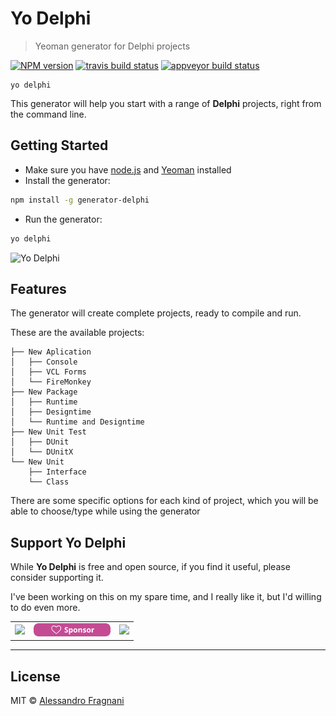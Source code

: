 # Yo Delphi
> Yeoman generator for Delphi projects

[![NPM version](https://badge.fury.io/js/generator-delphi.svg)](https://npmjs.org/package/generator-delphi)
[![travis build status](https://travis-ci.org/alefragnani/delphi-generator-delphi.svg?branch=master)](https://travis-ci.org/alefragnani/delphi-generator-delphi)
[![appveyor build status](https://ci.appveyor.com/api/projects/status/h3n8cjd03eyr4529/branch/master?svg=true)](https://ci.appveyor.com/project/alefragnani/delphi-generator-delphi)

```
yo delphi
```

This generator will help you start with a range of **Delphi** projects, right from the command line.

## Getting Started

* Make sure you have [node.js](https://nodejs.org/) and [Yeoman](http://yeoman.io) installed
* Install the generator: 
```bash
npm install -g generator-delphi
```
* Run the generator: 
```bash
yo delphi
```

![Yo Delphi](images/generator-delphi-start.png)

## Features

The generator will create complete projects, ready to compile and run.

These are the available projects:

```
├── New Aplication
│   ├── Console
│   ├── VCL Forms
│   └── FireMonkey
├── New Package
│   ├── Runtime
│   ├── Designtime
│   └── Runtime and Designtime
├── New Unit Test
│   ├── DUnit
│   └── DUnitX
└── New Unit
    ├── Interface
    └── Class
```

There are some specific options for each kind of project, which you will be able to choose/type while using the generator

## Support Yo Delphi

While **Yo Delphi** is free and open source, if you find it useful, please consider supporting it.

I've been working on this on my spare time, and I really like it, but I'd willing to do even more.

<table align="center" width="60%" border="0">
  <tr>
    <td>
      <a title="Paypal" href="https://www.paypal.com/cgi-bin/webscr?cmd=_donations&business=EP57F3B6FXKTU&lc=US&item_name=Alessandro%20Fragnani&item_number=delphi&currency_code=USD&bn=PP%2dDonationsBF%3abtn_donate_SM%2egif%3aNonHosted"><img src="https://www.paypalobjects.com/en_US/i/btn/btn_donate_SM.gif"/></a>
    </td>
    <td>
      <a title="GitHub Sponsors" href="https://github.com/sponsors/alefragnani"><img src="https://raw.githubusercontent.com/alefragnani/oss-resources/master/images/button-become-a-sponsor-rounded-small.png"/></a>
    </td>
    <td>
      <a title="Patreon" href="https://www.patreon.com/alefragnani"><img src="images/become-a-patron-rounded.png"/></a>
    </td>
  </tr>
</table>

---

## License

MIT © [Alessandro Fragnani](https://www.github.com/alefragnani)